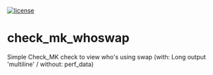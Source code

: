 [![license](https://img.shields.io/github/license/mashape/apistatus.svg?maxAge=2592000)](https://opensource.org/licenses/MIT)
# check_mk_whoswap
Simple Check_MK check to view who's using swap (with: Long output 'multiline' / without: perf_data)

